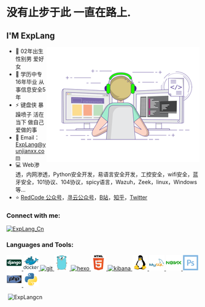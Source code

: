 # 没有止步于此 一直在路上.

## I'M ExpLang

<img align="right" alt="GIF" src="https://raw.githubusercontent.com/devSouvik/devSouvik/master/gif3.gif" width="400"/>

* 👴 02年出生 性别男 爱好女
* 📖 学历中专 16年毕业 从事信息安全5年
* ⚡️ 键盘侠 暴躁喷子 活在当下 做自己爱做的事
* 💬 Email：ExpLang@yunjianxx.com
* 💻 Web渗透，内网渗透，Python安全开发，易语言安全开发，工控安全，wifi安全，蓝牙安全，101协议、104协议，spicy语言，Wazuh，Zeek，linux，Windows等...
* ⭐ [RedCode 公众号](http://mp.weixin.qq.com/profile?src=3&timestamp=1642735141&ver=1&signature=ddk4V-MtkklOYprrut2sH8LrAzl*mcpLDGUvw9iLlpfC9dm5Y*c6y4ZEfd2uhfUkIrJtEqKr53BUYxZm02DUVA==)，[寻云公众号](https://mp.weixin.qq.com/profile?src=3&timestamp=1642735114&ver=1&signature=XH47vvrgf2BpNUWQZt-*uWNsRT5qlUwQdN4BAjBNqAdzJHfD1XjBedUqH2-6qzrtTz6pi61sKEmBwBoa2KmEKA==)，[B站](https://space.bilibili.com/392628031)，[知乎](https://www.zhihu.com/people/ren-fa-48)，[Twitter](https://twitter.com/ExpLang_Cn)

<h3 align="left">Connect with me:</h3>
<p align="left">
<p align="left"> <a href="https://twitter.com/ExpLang_Cn" target="blank"><img src="https://img.shields.io/twitter/follow/ExpLang_Cn?logo=twitter&style=for-the-badge" alt="ExpLang_Cn" /></a></p>

<h3 align="left">Languages and Tools:</h3>
<p align="left"> <a href="https://www.djangoproject.com/" target="_blank" rel="noreferrer"> <img src="https://raw.githubusercontent.com/devicons/devicon/master/icons/django/django-original.svg" alt="django" width="40" height="40"/> </a> <a href="https://www.docker.com/" target="_blank" rel="noreferrer"> <img src="https://raw.githubusercontent.com/devicons/devicon/master/icons/docker/docker-original-wordmark.svg" alt="docker" width="40" height="40"/> </a> <a href="https://git-scm.com/" target="_blank" rel="noreferrer"> <img src="https://www.vectorlogo.zone/logos/git-scm/git-scm-icon.svg" alt="git" width="40" height="40"/> </a> <a href="https://golang.org" target="_blank" rel="noreferrer"> <img src="https://raw.githubusercontent.com/devicons/devicon/master/icons/go/go-original.svg" alt="go" width="40" height="40"/> </a> <a href="hexo.io/" target="_blank" rel="noreferrer"> <img src="https://www.vectorlogo.zone/logos/hexoio/hexoio-icon.svg" alt="hexo" width="40" height="40"/> </a> <a href="https://www.w3.org/html/" target="_blank" rel="noreferrer"> <img src="https://raw.githubusercontent.com/devicons/devicon/master/icons/html5/html5-original-wordmark.svg" alt="html5" width="40" height="40"/> </a> <a href="https://www.elastic.co/kibana" target="_blank" rel="noreferrer"> <img src="https://www.vectorlogo.zone/logos/elasticco_kibana/elasticco_kibana-icon.svg" alt="kibana" width="40" height="40"/> </a> <a href="https://www.linux.org/" target="_blank" rel="noreferrer"> <img src="https://raw.githubusercontent.com/devicons/devicon/master/icons/linux/linux-original.svg" alt="linux" width="40" height="40"/> </a> <a href="https://www.mysql.com/" target="_blank" rel="noreferrer"> <img src="https://raw.githubusercontent.com/devicons/devicon/master/icons/mysql/mysql-original-wordmark.svg" alt="mysql" width="40" height="40"/> </a> <a href="https://www.nginx.com" target="_blank" rel="noreferrer"> <img src="https://raw.githubusercontent.com/devicons/devicon/master/icons/nginx/nginx-original.svg" alt="nginx" width="40" height="40"/> </a> <a href="https://www.photoshop.com/en" target="_blank" rel="noreferrer"> <img src="https://raw.githubusercontent.com/devicons/devicon/master/icons/photoshop/photoshop-line.svg" alt="photoshop" width="40" height="40"/> </a> <a href="https://www.php.net" target="_blank" rel="noreferrer"> <img src="https://raw.githubusercontent.com/devicons/devicon/master/icons/php/php-original.svg" alt="php" width="40" height="40"/> </a> <a href="https://www.python.org" target="_blank" rel="noreferrer"> <img src="https://raw.githubusercontent.com/devicons/devicon/master/icons/python/python-original.svg" alt="python" width="40" height="40"/> </a> </p>

<p>&nbsp;<img align="center" src="https://github-readme-stats.vercel.app/api?username=ExpLangcn&show_icons=true&locale=en" alt="ExpLangcn" /></p>
